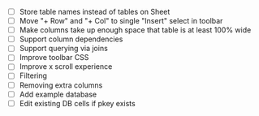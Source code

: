 - [ ] Store table names instead of tables on Sheet
- [ ] Move "+ Row" and "+ Col" to single "Insert" select in toolbar
- [ ] Make columns take up enough space that table is at least 100% wide
- [ ] Support column dependencies
- [ ] Support querying via joins
- [ ] Improve toolbar CSS
- [ ] Improve x scroll experience
- [ ] Filtering
- [ ] Removing extra columns
- [ ] Add example database
- [ ] Edit existing DB cells if pkey exists